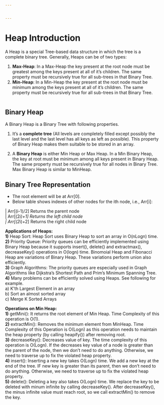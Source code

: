 ```yaml
---


---
```


<h1 id="heap-introduction">Heap Introduction</h1>
<p>A Heap is a special Tree-based data structure in which the tree is a complete binary tree. Generally, Heaps can be of two types:</p>
<ol>
<li><strong>Max-Heap</strong>: In a Max-Heap the key present at the root node must be greatest among the keys present at all of it’s children. The same property must be recursively true for all sub-trees in that Binary Tree.</li>
<li><strong>Min-Heap</strong>: In a Min-Heap the key present at the root node must be minimum among the keys present at all of it’s children. The same property must be recursively true for all sub-trees in that Binary Tree.</li>
</ol>
<p><img src="https://media.geeksforgeeks.org/wp-content/cdn-uploads/MinHeapAndMaxHeap.png" alt=""></p>
<h2 id="binary-heap">Binary Heap</h2>
<p>A Binary Heap is a Binary Tree with following properties.</p>
<ol>
<li>
<p>It’s a <strong>complete tree</strong> (All levels are completely filled except possibly the last level and the last level has all keys as left as possible). This property of Binary Heap makes them suitable to be stored in an array.</p>
</li>
<li>
<p>A  <strong>Binary Heap</strong>  is either Min Heap or Max Heap. In a Min Binary Heap, the key at root must be minimum among all keys present in Binary Heap. The same property must be recursively true for all nodes in Binary Tree. Max Binary Heap is similar to MinHeap.</p>
</li>
</ol>
<h2 id="binary-tree-representation">Binary Tree Representation</h2>
<ul>
<li>The root element will be at Arr[0].</li>
<li>Below table shows indexes of other nodes for the ith node, i.e., Arr[i]:</li>
</ul>
<p>| Arr[(i-1)/2] Returns the parent node<br>
|  Arr[(2<em>i)+1]  Returns the left child node<br>
| Arr[(2</em>i)+2]  Returns the right child node</p>
<p><strong>Applications of Heaps:</strong><br>
<strong>1)</strong> Heap Sort: Heap Sort uses Binary Heap to sort an array in O(nLogn) time.<br>
<strong>2)</strong> Priority Queue: Priority queues can be efficiently implemented using Binary Heap because it supports insert(), delete() and extractmax(), decreaseKey() operations in O(logn) time. Binomoial Heap and Fibonacci Heap are variations of Binary Heap. These variations perform union also efficiently.<br>
<strong>3)</strong> Graph Algorithms: The priority queues are especially used in Graph Algorithms like Dijkstra’s Shortest Path and Prim’s Minimum Spanning Tree.<br>
<strong>4)</strong> Many problems can be efficiently solved using Heaps. See following for example.<br>
a) K’th Largest Element in an array<br>
b) Sort an almost sorted array<br>
c) Merge K Sorted Arrays</p>
<p><strong>Operations on Min Heap:</strong><br>
<strong>1)</strong> getMini(): It returns the root element of Min Heap. Time Complexity of this operation is O(1).<br>
<strong>2)</strong> extractMin(): Removes the minimum element from MinHeap. Time Complexity of this Operation is O(Logn) as this operation needs to maintain the heap property (by calling heapify()) after removing root.<br>
<strong>3)</strong> decreaseKey(): Decreases value of key. The time complexity of this operation is O(Logn). If the decreases key value of a node is greater than the parent of the node, then we don’t need to do anything. Otherwise, we need to traverse up to fix the violated heap property.<br>
<strong>4)</strong> insert(): Inserting a new key takes O(Logn) time. We add a new key at the end of the tree. IF new key is greater than its parent, then we don’t need to do anything. Otherwise, we need to traverse up to fix the violated heap property.<br>
<strong>5)</strong> delete(): Deleting a key also takes O(Logn) time. We replace the key to be deleted with minum infinite by calling decreaseKey(). After decreaseKey(), the minus infinite value must reach root, so we call extractMin() to remove the key.</p>

